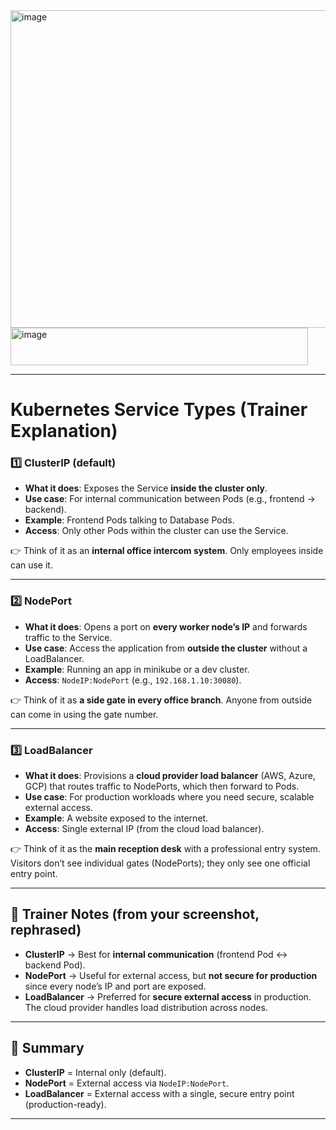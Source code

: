 <img width="1126" height="508" alt="image" src="https://github.com/user-attachments/assets/516f9383-4da2-47e1-a886-ff4e93feff80" />
<img width="476" height="60" alt="image" src="https://github.com/user-attachments/assets/11e81d2b-298c-48ab-97f0-f928bcfe124e" />

---

# Kubernetes Service Types (Trainer Explanation)

### 1️⃣ ClusterIP (default)

* **What it does**: Exposes the Service **inside the cluster only**.
* **Use case**: For internal communication between Pods (e.g., frontend → backend).
* **Example**: Frontend Pods talking to Database Pods.
* **Access**: Only other Pods within the cluster can use the Service.

👉 Think of it as an **internal office intercom system**. Only employees inside can use it.

---

### 2️⃣ NodePort

* **What it does**: Opens a port on **every worker node’s IP** and forwards traffic to the Service.
* **Use case**: Access the application from **outside the cluster** without a LoadBalancer.
* **Example**: Running an app in minikube or a dev cluster.
* **Access**: `NodeIP:NodePort` (e.g., `192.168.1.10:30080`).

👉 Think of it as **a side gate in every office branch**. Anyone from outside can come in using the gate number.

---

### 3️⃣ LoadBalancer

* **What it does**: Provisions a **cloud provider load balancer** (AWS, Azure, GCP) that routes traffic to NodePorts, which then forward to Pods.
* **Use case**: For production workloads where you need secure, scalable external access.
* **Example**: A website exposed to the internet.
* **Access**: Single external IP (from the cloud load balancer).

👉 Think of it as the **main reception desk** with a professional entry system. Visitors don’t see individual gates (NodePorts); they only see one official entry point.

---

## 📝 Trainer Notes (from your screenshot, rephrased)

* **ClusterIP** → Best for **internal communication** (frontend Pod ↔ backend Pod).
* **NodePort** → Useful for external access, but **not secure for production** since every node’s IP and port are exposed.
* **LoadBalancer** → Preferred for **secure external access** in production. The cloud provider handles load distribution across nodes.

---

## 🌟 Summary

* **ClusterIP** = Internal only (default).
* **NodePort** = External access via `NodeIP:NodePort`.
* **LoadBalancer** = External access with a single, secure entry point (production-ready).

---


